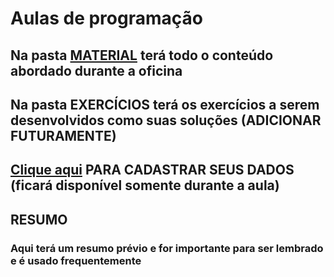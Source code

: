 # **Aulas de programação**

## Na pasta [MATERIAL](https://github.com/IgorBarreto/aulas_python_projeto/tree/master/material) terá todo o conteúdo abordado durante a oficina
## Na pasta EXERCÍCIOS terá os exercícios a serem desenvolvidos como suas soluções (**ADICIONAR FUTURAMENTE**)
## **[Clique aqui](https://docs.google.com/spreadsheets/d/1VlFn6dd4aorRQ7DzMxsphFuQOu5wQZkwFMLjRJ-ll-Y/edit?usp=sharing) PARA CADASTRAR SEUS DADOS (ficará disponível somente durante a aula)**
## 
## **RESUMO**
### Aqui terá um resumo prévio e for importante para ser lembrado e é usado frequentemente


